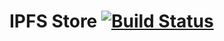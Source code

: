 # IPFS Store [![Build Status](https://travis-ci.com/fawind/mongochain.svg?token=RTEhNHKreGSnaC3U1jh2&branch=master)](https://travis-ci.com/fawind/mongochain)
